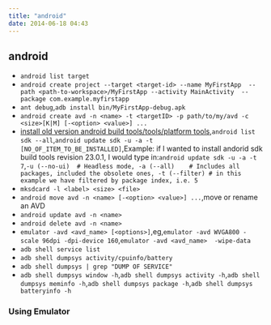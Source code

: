 ```yaml
---
title: "android"
date: 2014-06-18 04:43
---
```

## android ##
+ ``android list target``
+ ``android create project --target <target-id> --name MyFirstApp 
--path <path-to-workspace>/MyFirstApp --activity MainActivity 
--package com.example.myfirstapp``
+ ``ant debug``,``adb install bin/MyFirstApp-debug.apk``
+ ``android create avd -n <name> -t <targetID> -p path/to/my/avd -c <size>[K|M] [-<option> <value>] ... ``
+ [install old version android build tools/tools/platform tools](http://stackoverflow.com/questions/26016770/how-to-install-old-version-of-android-build-tools-from-command-line),``android list sdk --all``,``android update sdk -u -a -t [NO_OF_ITEM_TO_BE_INSTALLED]``,Example: if I wanted to install andorid sdk build tools revision 23.0.1, I would type in:``android update sdk -u -a -t 7``,``-u (--no-ui)  # Headless mode, -a (--all)    # Includes all packages, included the obsolete ones, -t (--filter) # in this example we have filtered by package index, i.e. 5 ``
+ ``mksdcard -l <label> <size> <file>``
+ ``android move avd -n <name> [-<option> <value>] ...``,move or rename an AVD
+ ``android update avd -n <name>``
+ ``android delete avd -n <name>``
+ ``emulator -avd <avd_name> [<options>]``,eg,``emulator -avd WVGA800 -scale 96dpi -dpi-device 160``,``emulator -avd <avd_name>  -wipe-data``
+ ``adb shell service list``
+ ``adb shell dumpsys activity/cpuinfo/battery``
+ ``adb shell dumpsys | grep "DUMP OF SERVICE"``
+ ``adb shell dumpsys window -h``,``adb shell dumpsys activity -h``,``adb shell dumpsys meminfo -h``,``adb shell dumpsys package -h``,``adb shell dumpsys batteryinfo -h``

### Using Emulator ###
